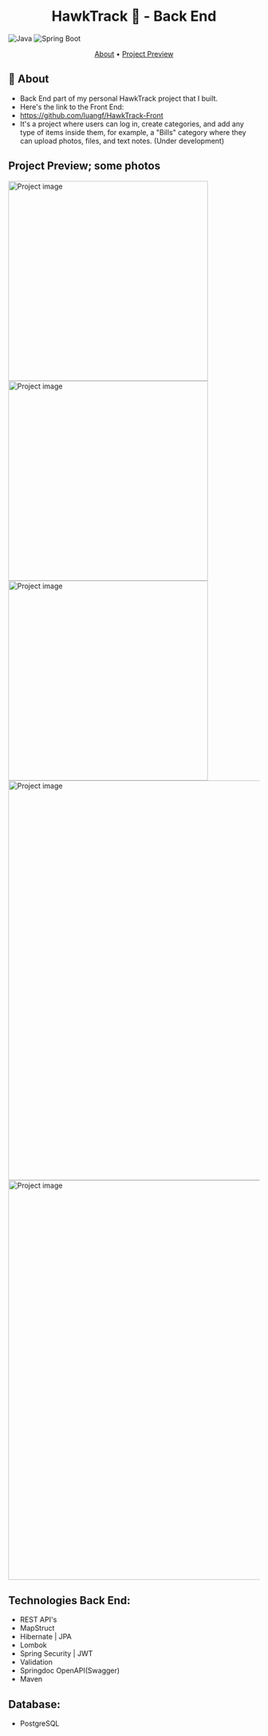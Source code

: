 <h1 align="center" style="font-weight: bold;">HawkTrack 🦅 - Back End</h1>

![Java](https://img.shields.io/badge/java-%23ED8B00.svg?style=for-the-badge&logo=openjdk&logoColor=white)
![Spring Boot](https://img.shields.io/badge/Spring_Boot-6DB33F?style=for-the-badge&logo=spring-boot&logoColor=white)

<p align="center">
 <a href="#about">About</a> • 
 <a href="#project-preview">Project Preview</a>
</p>

<h2 id="about">📌 About</h2>

* Back End part of my personal HawkTrack project that I built.
* Here's the link to the Front End:
* https://github.com/luangf/HawkTrack-Front
* It's a project where users can log in, create categories, and add any type of items inside them, for example, a "Bills" category where they can upload photos, files, and text notes. (Under development)

<h2 id="project-preview">Project Preview; some photos</h2>

<img src="https://github.com/user-attachments/assets/d09a9659-0133-4a55-8069-175a94a2ffee" alt="Project image" width="400px">
<img src="https://github.com/user-attachments/assets/7e92d497-f78b-47f2-ad92-284106e5c344" alt="Project image" width="400px">
<img src="https://github.com/user-attachments/assets/5f4fcf2d-a3f2-4139-9b06-19349c86b137" alt="Project image" width="400px">
<img src="https://github.com/user-attachments/assets/c529a9df-b4c2-4fbe-bb94-7ea1aab42f15" alt="Project image" width="800px">
<img src="https://github.com/user-attachments/assets/7e4f5bff-ed04-4652-befd-812b6e1b71f7" alt="Project image" width="800px">

## Technologies Back End:
* REST API's
* MapStruct
* Hibernate | JPA
* Lombok
* Spring Security | JWT
* Validation
* Springdoc OpenAPI(Swagger)
* Maven

## Database:
* PostgreSQL
